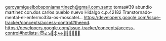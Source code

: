 geroyamiguelbobsponjamartinezh@gmail.com.santo tomas#39
abundio martinez con.dos carlos pueblo nuevo Hidalgo c.p.42182 Transtornado-mental-el-enfermo33a-os-moscatel...
https://developers.google.com/issue-tracker/concepts/access-control#theend.
https://developers.google.com/issue-tracker/concepts/access-control#hotlists💡😇↙↘🔽↕↔👺🤡👹💡💡💡
